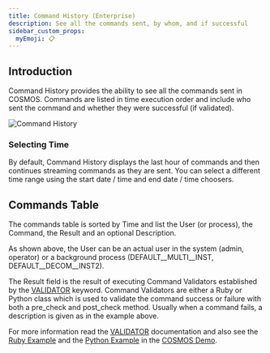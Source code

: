 ```yaml
---
title: Command History (Enterprise)
description: See all the commands sent, by whom, and if successful
sidebar_custom_props:
  myEmoji: 📋
---
```


## Introduction

Command History provides the ability to see all the commands sent in COSMOS. Commands are listed in time execution order and include who sent the command and whether they were successful (if validated).

![Command History](/img/command_history/command_history.png)

### Selecting Time

By default, Command History displays the last hour of commands and then continues streaming commands as they are sent. You can select a different time range using the start date / time and end date / time choosers.

## Commands Table

The commands table is sorted by Time and list the User (or process), the Command, the Result and an optional Description.

As shown above, the User can be an actual user in the system (admin, operator) or a background process (DEFAULT\_\_MULTI\_\_INST, DEFAULT\_\_DECOM\_\_INST2).

The Result field is the result of executing Command Validators established by the [VALIDATOR](../configuration/command#validator) keyword. Command Validators are either a Ruby or Python class which is used to validate the command success or failure with both a pre_check and post_check method. Usually when a command fails, a description is given as in the example above.

For more information read the [VALIDATOR](../configuration/command#validator) documentation and also see the [Ruby Example](https://github.com/OpenC3/cosmos/blob/main/openc3-cosmos-init/plugins/packages/openc3-cosmos-demo/targets/INST/lib/inst_cmd_validator.rb) and the [Python Example](https://github.com/OpenC3/cosmos/blob/main/openc3-cosmos-init/plugins/packages/openc3-cosmos-demo/targets/INST2/lib/inst2_cmd_validator.py) in the [COSMOS Demo](https://github.com/OpenC3/cosmos/tree/main/openc3-cosmos-init/plugins/packages/openc3-cosmos-demo).
